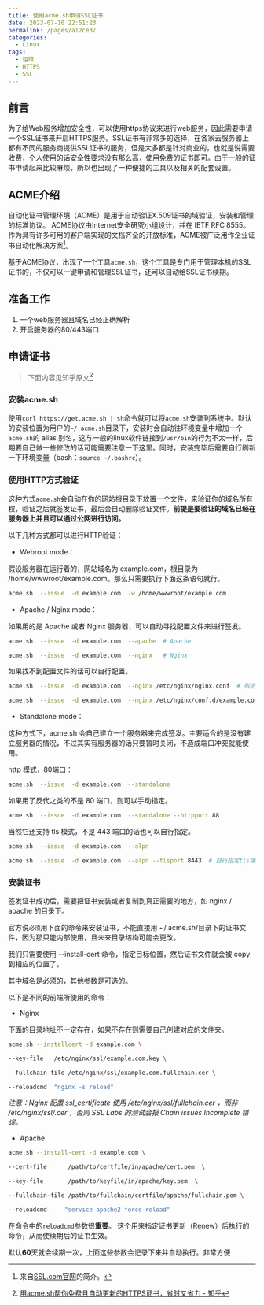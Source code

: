 ```yaml
---
title: 使用acme.sh申请SSL证书
date: 2023-07-10 22:51:23
permalink: /pages/a12ce3/
categories:
  - Linux
tags:
  - 运维
  - HTTPS
  - SSL
---
```


## 前言

为了给Web服务增加安全性，可以使用https协议来进行web服务，因此需要申请一个SSL证书来开启HTTPS服务。SSL证书有非常多的选择，在各家云服务器上都有不同的服务商提供SSL证书的服务，但是大多都是针对商业的，也就是说需要收费，个人使用的话安全性要求没有那么高，使用免费的证书即可。由于一般的证书申请起来比较麻烦，所以也出现了一种便捷的工具以及相关的配套设置。

## ACME介绍

自动化证书管理环境（ACME）是用于自动验证X.509证书的域验证，安装和管理的标准协议。 ACME协议由Internet安全研究小组设计，并在 IETF RFC 8555。 作为具有许多可用的客户端实现的文档齐全的开放标准，ACME被广泛用作企业证书自动化解决方案[^1]。

基于ACME协议，出现了一个工具`acme.sh`，这个工具是专门用于管理本机的SSL证书的，不仅可以一键申请和管理SSL证书，还可以自动给SSL证书续期。

## 准备工作

1. 一个web服务器且域名已经正确解析
2. 开启服务器的80/443端口

## 申请证书

> 下面内容见知乎原文[^2]

### 安装<span>acme.sh</span>

使用`curl https://get.acme.sh | sh`命令就可以将`acme.sh`安装到系统中。默认的安装位置为用户的`~/.acme.sh`目录下，安装时会自动往环境变量中增加一个`acme.sh`的 alias 别名，这与一般的linux软件链接到`/usr/bin`的行为不太一样，后期要自己做一些修改的话可能需要注意一下这里。同时，安装完毕后需要自行刷新一下环境变量（bash：`source ~/.bashrc`）。

### 使用HTTP方式验证

这种方式`acme.sh`会自动在你的网站根目录下放置一个文件，来验证你的域名所有权，验证之后就签发证书，最后会自动删除验证文件。**前提是要验证的域名已经在服务器上并且可以通过公网进行访问。**

以下几种方式都可以进行HTTP验证：

- Webroot mode：

假设服务器在运行着的，网站域名为 example.com，根目录为 /home/wwwroot/example.com。那么只需要执行下面这条语句就行。

```bash
acme.sh  --issue  -d example.com  -w /home/wwwroot/example.com
```

- Apache / Nginx mode：

如果用的是 Apache 或者 Nginx 服务器，可以自动寻找配置文件来进行签发。

```bash
acme.sh  --issue  -d example.com  --apache  # Apache

acme.sh  --issue  -d example.com  --nginx   # Nginx
```

如果找不到配置文件的话可以自行配置。

```bash
acme.sh  --issue  -d example.com  --nginx /etc/nginx/nginx.conf  # 指定nginx的conf

acme.sh  --issue  -d example.com  --nginx /etc/nginx/conf.d/example.com.conf  # 指定网站的conf
```

- Standalone mode：

这种方式下，acme.sh 会自己建立一个服务器来完成签发。主要适合的是没有建立服务器的情况，不过其实有服务器的话只要暂时关闭，不造成端口冲突就能使用。

http 模式，80端口：

```bash
acme.sh  --issue  -d example.com  --standalone
```

如果用了反代之类的不是 80 端口，则可以手动指定。

```bash
acme.sh  --issue  -d example.com  --standalone --httpport 88
```

当然它还支持 tls 模式，不是 443 端口的话也可以自行指定。

```bash
acme.sh  --issue  -d example.com  --alpn

acme.sh  --issue  -d example.com  --alpn --tlsport 8443  # 自行指定tls端口
```

### 安装证书

签发证书成功后，需要把证书安装或者复制到真正需要的地方，如 nginx / apache 的目录下。

官方说`必须`用下面的命令来安装证书，不能直接用 ~/.acme.sh/目录下的证书文件，因为那只能内部使用，且未来目录结构可能会更改。

我们只需要使用 --install-cert 命令，指定目标位置，然后证书文件就会被 copy 到相应的位置了。

其中域名是必须的，其他参数是可选的。

以下是不同的前端所使用的命令：

- Nginx

下面的目录地址不一定存在，如果不存在则需要自己创建对应的文件夹。

```bash
acme.sh --installcert -d example.com \

--key-file   /etc/nginx/ssl/example.com.key \

--fullchain-file /etc/nginx/ssl/example.com.fullchain.cer \

--reloadcmd  "nginx -s reload"
```

*注意：Nginx 配置 ssl_certificate 使用 /etc/nginx/ssl/fullchain.cer ，而非 /etc/nginx/ssl/.cer ，否则 SSL Labs 的测试会报 Chain issues Incomplete 错误。*

- Apache

```bash
acme.sh --install-cert -d example.com \

--cert-file      /path/to/certfile/in/apache/cert.pem  \

--key-file       /path/to/keyfile/in/apache/key.pem  \

--fullchain-file /path/to/fullchain/certfile/apache/fullchain.pem \

--reloadcmd     "service apache2 force-reload"
```

在命令中的`reloadcmd`参数很**重要**。 这个用来指定证书更新（Renew）后执行的命令，从而使续期后的证书生效。

默认**60**天就会续期一次，上面这些参数会记录下来并自动执行。非常方便

[^1]: 来自[SSL.com官网](https://www.ssl.com/zh-CN/%E5%B8%B8%E8%A7%81%E9%97%AE%E9%A2%98/%E4%BB%80%E4%B9%88%E6%98%AFacme%E5%8D%8F%E8%AE%AE/)的简介。
[^2]: [用acme.sh帮你免费且自动更新的HTTPS证书，省时又省力 - 知乎](https://zhuanlan.zhihu.com/p/347064501)